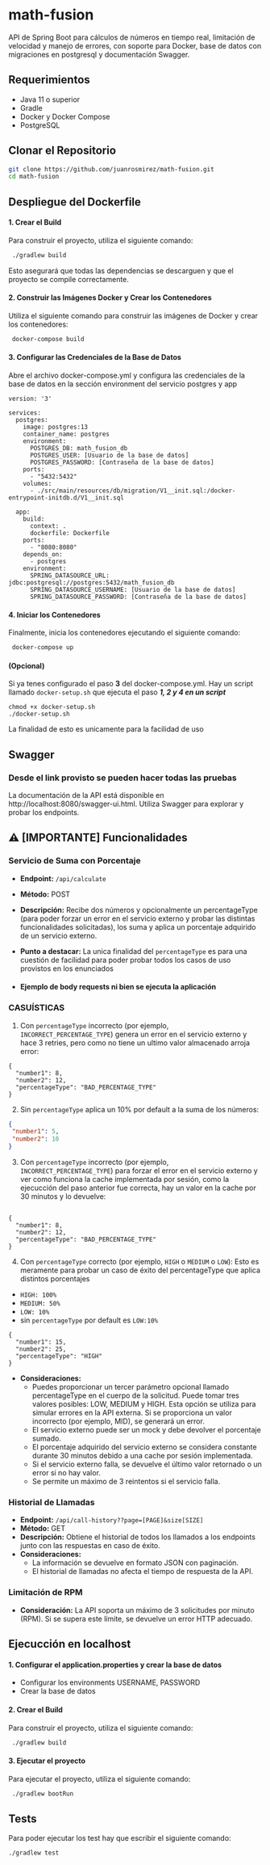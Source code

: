 # math-fusion

API de Spring Boot para cálculos de números en tiempo real, limitación de velocidad y manejo de errores, con soporte para Docker, base de datos con migraciones en postgresql y documentación Swagger.


## Requerimientos

- Java 11 o superior
- Gradle
- Docker y Docker Compose
- PostgreSQL

## Clonar el Repositorio

```bash
git clone https://github.com/juanrosmirez/math-fusion.git
cd math-fusion
```

## Despliegue del Dockerfile

#### 1. Crear el Build
Para construir el proyecto, utiliza el siguiente comando:

```bash
 ./gradlew build
```

Esto asegurará que todas las dependencias se descarguen y que el proyecto se compile correctamente.

#### 2. Construir las Imágenes Docker y Crear los Contenedores

Utiliza el siguiente comando para construir las imágenes de Docker y crear los contenedores:

```bash
 docker-compose build
```

#### 3. Configurar las Credenciales de la Base de Datos

Abre el archivo docker-compose.yml y configura las credenciales de la base de datos en la sección environment del servicio postgres y app

```
version: '3'

services:
  postgres:
    image: postgres:13
    container_name: postgres
    environment:
      POSTGRES_DB: math_fusion_db
      POSTGRES_USER: [Usuario de la base de datos]
      POSTGRES_PASSWORD: [Contraseña de la base de datos]
    ports:
      - "5432:5432"
    volumes:
      - ./src/main/resources/db/migration/V1__init.sql:/docker-entrypoint-initdb.d/V1__init.sql

  app:
    build:
      context: .
      dockerfile: Dockerfile
    ports:
      - "8080:8080"    
    depends_on:
      - postgres
    environment:
      SPRING_DATASOURCE_URL: jdbc:postgresql://postgres:5432/math_fusion_db
      SPRING_DATASOURCE_USERNAME: [Usuario de la base de datos]
      SPRING_DATASOURCE_PASSWORD: [Contraseña de la base de datos]
```


#### 4. Iniciar los Contenedores
Finalmente, inicia los contenedores ejecutando el siguiente comando:
```bash
 docker-compose up
```

#### (Opcional)
Si ya tenes configurado el paso **3** del docker-compose.yml. Hay un script llamado `docker-setup.sh` que ejecuta el paso ***1, 2 y 4 en un script***

```
chmod +x docker-setup.sh
./docker-setup.sh 
```

La finalidad de esto es unicamente para la facilidad de uso

## Swagger
### Desde el link provisto se pueden hacer todas las pruebas
La documentación de la API está disponible en http://localhost:8080/swagger-ui.html. Utiliza Swagger para explorar y probar los endpoints.

###

## ⚠ [IMPORTANTE] Funcionalidades 

### Servicio de Suma con Porcentaje
- **Endpoint:** `/api/calculate`
- **Método:** POST
- **Descripción:** Recibe dos números y opcionalmente un percentageType (para poder forzar un error en el servicio externo y probar las distintas funcionalidades solicitadas), los suma y aplica un porcentaje adquirido de un servicio externo.
- **Punto a destacar:** La unica finalidad del `percentageType` es para una cuestión de facilidad para poder probar todos los casos de uso provistos en los enunciados


- #### Ejemplo de body requests ni bien se ejecuta la aplicación

### CASUÍSTICAS

1. Con `percentageType` incorrecto (por ejemplo, `INCORRECT_PERCENTAGE_TYPE`) genera un error en el servicio externo y hace 3 retries, pero como no tiene un ultimo valor almacenado arroja error:
```
{
  "number1": 8,
  "number2": 12,
  "percentageType": "BAD_PERCENTAGE_TYPE"
}
```

2. Sin `percentageType` aplica un 10% por default a la suma de los números:
 ```json
{
  "number1": 5,
  "number2": 10
}
```

3. Con `percentageType` incorrecto (por ejemplo, `INCORRECT_PERCENTAGE_TYPE`) para forzar el error en el servicio externo y ver como funciona la cache implementada por sesión, como la ejecucción del paso anterior fue correcta, hay un valor en la cache por 30 minutos y lo devuelve:
```

{
  "number1": 8,
  "number2": 12,
  "percentageType": "BAD_PERCENTAGE_TYPE"
}
```

4. Con `percentageType` correcto (por ejemplo, `HIGH` o `MEDIUM` o `LOW`):
Esto es meramente para probar un caso de éxito del percentageType que aplica distintos porcentajes
- `HIGH: 100%` 
- `MEDIUM: 50%`
- `LOW: 10%`
- sin `percentageType` por default es `LOW:10%`
```
{
  "number1": 15,
  "number2": 25,
  "percentageType": "HIGH"
}
```
- **Consideraciones:**
  - Puedes proporcionar un tercer parámetro opcional llamado percentageType en el cuerpo de la solicitud. Puede tomar tres valores posibles: LOW, MEDIUM y HIGH. Esta opción se utiliza para simular errores en la API externa. Si se proporciona un valor incorrecto (por ejemplo, MID), se generará un error.
  - El servicio externo puede ser un mock y debe devolver el porcentaje sumado.
  - El porcentaje adquirido del servicio externo se considera constante durante 30 minutos debido a una cache por sesión implementada.
  - Si el servicio externo falla, se devuelve el último valor retornado o un error si no hay valor.
  - Se permite un máximo de 3 reintentos si el servicio falla.

### Historial de Llamadas

- **Endpoint:** `/api/call-history??page=[PAGE]&size[SIZE]`
- **Método:** GET
- **Descripción:** Obtiene el historial de todos los llamados a los endpoints junto con las respuestas en caso de éxito.
- **Consideraciones:**
  - La información se devuelve en formato JSON con paginación.
  - El historial de llamadas no afecta el tiempo de respuesta de la API.
  
  
### Limitación de RPM

- **Consideración:** La API soporta un máximo de 3 solicitudes por minuto (RPM). Si se supera este límite, se devuelve un error HTTP adecuado.

## Ejecucción en localhost

#### 1. Configurar el application.properties y crear la base de datos
- Configurar los environments USERNAME, PASSWORD
- Crear la base de datos


#### 2. Crear el Build
Para construir el proyecto, utiliza el siguiente comando:

```bash
 ./gradlew build
```

#### 3. Ejecutar  el proyecto
Para ejecutar el proyecto, utiliza el siguiente comando:

```bash
 ./gradlew bootRun
```


## Tests
Para poder ejecutar los test hay que escribir el siguiente comando:
```
./gradlew test
````



